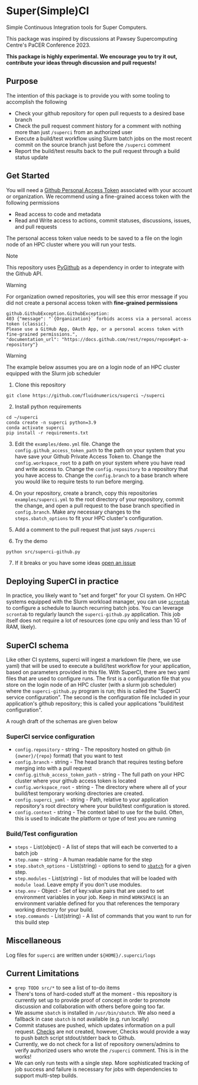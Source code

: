 # Super(Simple)CI

Simple Continuous Integration tools for Super Computers.

This package was inspired by discussions at Pawsey Supercomputing Centre's PaCER Conference 2023.

**This package is highly experimental. We encourage you to try it out, contribute your ideas through discussion and pull requests!**

## Purpose
The intention of this package is to provide you with some tooling to accomplish the following
* Check your github repository for open pull requests to a desired base branch
* Check the pull request comment history for a comment with nothing more than just `/superci` from an authorized user
* Execute a build/test workflow using Slurm batch jobs on the most recent commit on the source branch just before the `/superci` comment 
* Report the build/test results back to the pull request through a build status update


## Get Started

You will need a [Github Personal Access Token](https://github.com/settings/tokens) associated with your account or organization. We recommend using a fine-grained access token with the following permissions
*  Read access to code and metadata
*  Read and Write access to actions, commit statuses, discussions, issues, and pull requests

The personal access token value needs to be saved to a file on the login node of an HPC cluster where you will run your tests.

> [!NOTE]
> This repository uses [PyGithub](https://pygithub.readthedocs.io/en/stable/introduction.html) as a dependency in order to integrate with the Github API.

> [!WARNING]  
> For organization owned repositories, you will see this error message if you did not create a personal access token with **fine-grained permissions**
> ```
> github.GithubException.GithubException: 
> 403 {"message": "`{Organization}` forbids access via a personal access token (classic). 
> Please use a GitHub App, OAuth App, or a personal access token with fine-grained permissions.", 
> "documentation_url": "https://docs.github.com/rest/repos/repos#get-a-repository"}
> ```


> [!WARNING]  
> The example below assumes you are on a login node of an HPC cluster equipped with the Slurm job scheduler

1. Clone this repository
```
git clone https://github.com/fluidnumerics/superci ~/superci
```

2. Install python requirements
```
cd ~/superci
conda create -n superci python=3.9
conda activate superci
pip install -r requirements.txt
```
3. Edit the `examples/demo.yml` file. Change the `config.github_access_token_path` to the path on your system that you have save your Github Private Access Token to. Change the `config.workspace_root` to a path on your system where you have read and write access to. Change the `config.repository` to a repository that you have access to. Change the `config.branch` to a base branch where you would like to require tests to run before merging.

4. On your repository, create a branch, copy this repositories `examples/superci.yml` to the root directory of your repository, commit the change, and open a pull request to the base branch specified in `config.branch`. Make any necessary changes to the `steps.sbatch_options` to fit your HPC cluster's configuration.

5. Add a comment to the pull request that just says `/superci`

6. Try the demo
```
python src/superci-github.py
```

7. If it breaks or you have some ideas [open an issue](https://github.com/FluidNumerics/superci/issues/new)

## Deploying SuperCI in practice
In practice, you likely want to "set and forget" for your CI system. On HPC systems equipped with the Slurm workload manager, you can use [`scrontab`](https://slurm.schedmd.com/scrontab.html) to configure a schedule to launch recurring batch jobs. You can leverage `scrontab` to regularly launch the `superci-github.py` application. This job itself does not require a lot of resources (one cpu only and less than 1G of RAM, likely).

## SuperCI schema
Like other CI systems, superci will ingest a markdown file (here, we use yaml) that will be used to execute a build/test workflow for your application, based on parameters provided in this file. With SuperCI, there are two yaml files that are used to configure runs. The first is a configuration file that you store on the login node of an HPC cluster (with a slurm job scheduler) where the `superci-github.py` program is run; this is called the "SuperCI service configuration". The second is the configuration file included in your application's github repository; this is called your applications "build/test configuration".
 
A rough draft of the schemas are given below

### SuperCI service configuration
* `config.repository` - string - The repository hosted on github (in `{owner}/{repo}` format) that you want to test
* `config.branch` - string - The head branch that requires testing before merging into with a pull request
* `config.github_access_token_path` - string - The full path on your HPC cluster where your github access token is located
* `config.workspace_root` - string - The directory where where all of your build/test temporary working directories are created.
* `config.superci_yaml` - string - Path, relative to your application repository's root directory where your build/test configuration is stored.
* `config.context` - string - The context label to use for the build. Often, this is used to indicate the platform or type of test you are running

### Build/Test configuration
* `steps` - List(object) - A list of steps that will each be converted to a batch job
* `step.name` - string - A human readable name for the step
* `step.sbatch_options` - List(string) - options to send to [`sbatch`]() for a given step.
* `step.modules` - List(string) - list of modules that will be loaded with `module load`. Leave empty if you don't use modules.
* `step.env` - Object - Set of key:value pairs that are used to set environment variables in your job. Keep in mind `WORKSPACE` is an environment variable defined for you that references the temporary working directory for your build.
* `step.commands` - List(string) - A list of commands that you want to run for this build step

## Miscellaneous 
Log files for `superci` are written under `${HOME}/.superci/logs`

## Current Limitations
* `grep TODO src/*` to see a list of to-do items 
* There's tons of hard-coded stuff at the moment - this repository is currently set up to provide proof of concept in order to promote discussion and collaboration with others before going too far.
* We assume `sbatch` is installed in `/usr/bin/sbatch`. We also need a fallback in case `sbatch` is not available (e.g. run locally)
* Commit statuses are pushed, which updates information on a pull request. [Checks](https://docs.github.com/en/rest/checks?apiVersion=2022-11-28) are not created, however, Checks would provide a way to push batch script stdout/stderr back to Github.
* Currently, we do not check for a list of repository owners/admins to verify authorized users who wrote the `/superci` comment. This is in the works!
* We can only run tests with a single step. More sophisticated tracking of job success and failure is necessary for jobs with dependencies to support multi-step builds.
